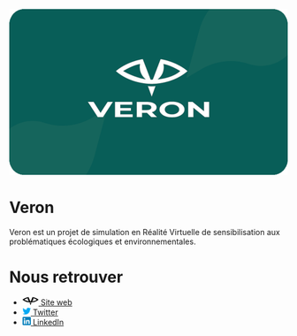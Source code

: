 <img height="300rem" src="veron-banner.png" title="Bannière Veron"/>

# Veron

Veron est un projet de simulation en Réalité Virtuelle de sensibilisation aux problématiques écologiques et environnementales.

# Nous retrouver

- [<img height="15rem" src="veron-logo-noir.png" title="Logo Veron"/> Site web](https://veronvr.vercel.app/)
- [<img height="15rem" src="twitter-logo.png" title="Logo Twitter"/> Twitter](https://twitter.com/VeronExperience)
- [<img height="15rem" src="linkedin-logo.png" title="Logo Linkedin"/> LinkedIn](https://www.linkedin.com/company/veron-experience)